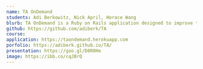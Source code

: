 ```yaml
---
name: TA OnDemand
students: Adi Berkowitz, Nick April, Horace Wang
blurb: TA OnDemand is a Ruby on Rails application designed to improve the relationship between teaching assistants and students in large University classes.
github: https://github.com/adiberk/TA
course: 
application: https://taondemand.herokuapp.com
porfolio: https://adiberk.github.io/TA/
presentation: https://goo.gl/D8R0He
image: https://ibb.co/cqJBrQ
---
```

